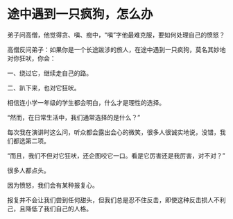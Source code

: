 # 途中遇到一只疯狗，怎么办

弟子问高僧，他觉得贪、嗔、痴中，“嗔”字他最难克服，要如何处理自己的愤怒？

高僧反问弟子：如果你是一个长途跋涉的旅人，在途中遇到一只疯狗，莫名其妙地对你狂吠，你会：

一、绕过它，继续走自己的路。

二、趴下来，也对它狂吠。

相信连小学一年级的学生都会明白，什么才是理性的选择。

“然而，在日常生活中，我们通常选择的是什么？”

每次我在演讲时这么问，听众都会露出会心的微笑，很多人很诚实地说，没错，我们都选第二项。

“而且，我们不但对它狂吠，还企图咬它一口。看是它厉害还是我厉害，对不对？”

很多人都点头。

因为愤怒，我们会有某种报复心。

报复并不会让我们尝到任何甜头，但我们总是忍不住反击，即使这种反击损人不利己，且降低了我们自己的人格。
